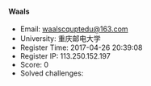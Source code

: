 #### Waals  

* Email: waalscquptedu@163.com  
* University: 重庆邮电大学  
* Register Time: 2017-04-26 20:39:08  
* Register IP: 113.250.152.197  
* Score: 0  
* Solved challenges: 
